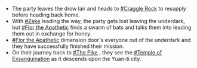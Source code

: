 *   The party leaves the drow lair and heads to [#Craggle Rock](https://dnd.bkconnor.com/tools/world/world.php?id=4391) to resupply before heading back home.
*   With [#Zeke](https://dnd.bkconnor.com/tools/world/world.php?id=4158) leading the way, the party gets lost leaving the underdark, but [#Flor the Apathetic](https://dnd.bkconnor.com/tools/world/world.php?id=4404) finds a swarm of bats and talks them into leading them out in exchange for honey.
*   [#Flor the Apathetic](https://dnd.bkconnor.com/tools/world/world.php?id=4404) dimension door's everyone out of the underdark and they have successfully finished their mission.
*   On their journey back to [#The Pike](https://dnd.bkconnor.com/tools/world/world.php?id=4051) , they see the [#Temple of Exsanguination](https://dnd.bkconnor.com/tools/world/world.php?id=4397) as it descends upon the Yuan-ti city.